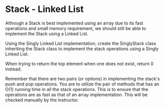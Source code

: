 # Stack - Linked List

Although a Stack is best implemented using an array due to its fast operations and small memory requirement, we should still be able to implement the Stack using a Linked List.

Using the Singly Linked List implementation, create the SinglyStack class inheriting the Stack class to implement the stack operations using a Singly Linked List.

When trying to return the top element when one does not exist, return 0 instead.

Remember that there are two pairs (or options) in implementing the stack's push and pop operations. You are to utilize the pair of methods that has an O(1) running time in all the stack operations. This is to ensure that the operations are as fast as that of an array implementation. This will be checked manually by the instructor.
